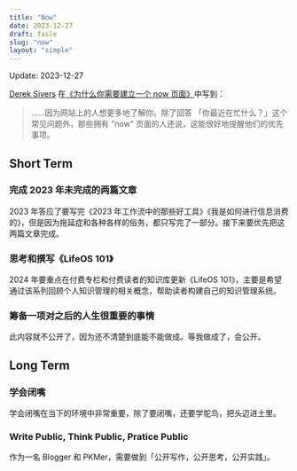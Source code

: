 ```yaml
---
title: "Now"
date: 2023-12-27
draft: fasle
slug: "now"
layout: "simple"
---
```


Update: 2023-12-27

[Derek Sivers](https://sive.rs/) 在[《为什么你需要建立一个 now 页面》](https://nownownow.com/about)中写到：

> ……因为网站上的人想更多地了解你。除了回答 「你最近在忙什么？」这个常见问题外，那些拥有 "now" 页面的人还说，这能很好地提醒他们的优先事项。

## Short Term

### 完成 2023 年未完成的两篇文章

2023 年答应了要写完《2023 年工作流中的那些好工具》《我是如何进行信息消费的》，但是因为拖延症和各种各样的俗务，都只写完了一部分。接下来要优先把这两篇文章完成。

### 思考和撰写《LifeOS 101》

2024 年要重点在付费专栏和付费读者的知识库更新《LifeOS 101》，主要是希望通过该系列回顾个人知识管理的相关概念，帮助读者构建自己的知识管理系统。

### 筹备一项对之后的人生很重要的事情

此内容就不公开了，因为还不清楚到底能不能做成。等我做成了，会公开。

## Long Term

### 学会闭嘴

学会闭嘴在当下的环境中非常重要，除了要闭嘴，还要学鸵鸟，把头迈进土里。

### Write Public, Think Public, Pratice Public

作为一名 Blogger 和 PKMer，需要做到「公开写作，公开思考，公开实践」。